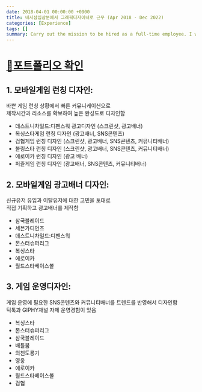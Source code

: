 ```yaml
---
date: 2018-04-01 00:00:00 +0900
title: 네시삼십삼분에서 그래픽디자이너로 근무 (Apr 2018 - Dec 2022)
categories: [Experience]
tags: []
summary: Carry out the mission to be hired as a full-time employee. I work on pentest, research, develops ..
---
```


# [🔗포트폴리오 확인](https://pjaehong.github.io/posts/MobileGame-GrapicDesign/)

## 1. 모바일게임 런칭 디자인:
바쁜 게임 런칭 상황에서 빠른 커뮤니케이션으로<br/>제작시간과 리소스를 확보하여 높은 완성도로 디자인함

- 데스트니차일드:디펜스워 광고디자인 (스크린샷, 광고배너)
- 복싱스타게임 런칭 디자인 (광고배너, SNS콘텐츠)
- 검협게임 런칭 디자인 (스크린샷, 광고배너, SNS콘텐츠, 커뮤니티배너)
- 볼링스타 런칭 디자인 (스크린샷, 광고배너, SNS콘텐츠, 커뮤니티배너)
- 에로이카 런칭 디자인 (광고 배너)
- 퍼즐게임 런칭 디자인 (광고배너, SNS콘텐츠, 커뮤니티배너)

## 2. 모바일게임 광고배너 디자인:
신규유저 유입과 이탈유저에 대한 고민을 토대로<br/>직접 기획하고 광고배너를 제작함

- 삼국블레이드
- 세븐가디언즈
- 데스트니차일드:디펜스워
- 몬스터슈퍼리그 
- 복싱스타
- 에로이카
- 월드스타베이스볼

## 3. 게임 운영디자인:
게임 운영에 필요한 SNS콘텐츠와 커뮤니티배너를 트렌드를 반영해서 디자인함<br/>틱톡과 GIPHY채널 자체 운영경험이 있음

- 복싱스타
- 몬스터슈퍼리그
- 삼국블레이드
- 배틀붐
- 의천도룡기
- 영웅
- 에로이카
- 월드스타베이스볼
- 검협

